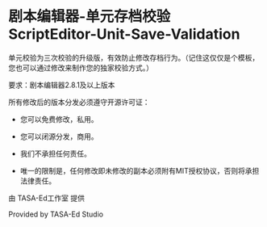 剧本编辑器-单元存档校验  
ScriptEditor-Unit-Save-Validation
=================
单元校验为三次校验的升级版，有效防止修改存档行为。（记住这仅仅是个模板，您也可以通过修改来制作您的独家校验方式。）

要求：剧本编辑器2.8.1及以上版本

所有修改后的版本分发必须遵守开源许可证：
* 您可以免费修改，私用。

* 您可以闭源分发，商用。

* 我们不承担任何责任。

* 唯一的限制是，任何修改即未修改的副本必须附有MIT授权协议，否则将承担法律责任。

由 TASA-Ed工作室 提供

Provided by TASA-Ed Studio
